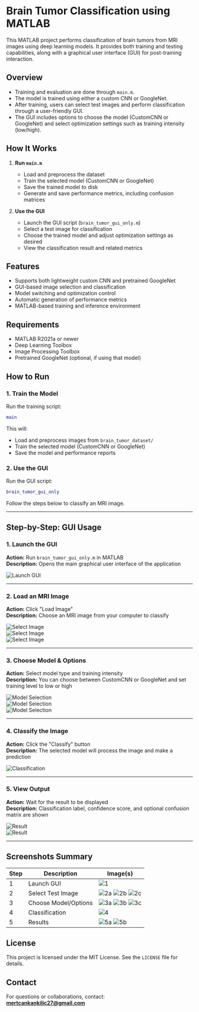 # Brain Tumor Classification using MATLAB

This MATLAB project performs classification of brain tumors from MRI images using deep learning models. It provides both training and testing capabilities, along with a graphical user interface (GUI) for post-training interaction.

## Overview

- Training and evaluation are done through `main.m`.
- The model is trained using either a custom CNN or GoogleNet.
- After training, users can select test images and perform classification through a user-friendly GUI.
- The GUI includes options to choose the model (CustomCNN or GoogleNet) and select optimization settings such as training intensity (low/high).

## How It Works

1. **Run `main.m`**
   - Load and preprocess the dataset
   - Train the selected model (CustomCNN or GoogleNet)
   - Save the trained model to disk
   - Generate and save performance metrics, including confusion matrices

2. **Use the GUI**
   - Launch the GUI script (`brain_tumor_gui_only.m`)
   - Select a test image for classification
   - Choose the trained model and adjust optimization settings as desired
   - View the classification result and related metrics

## Features

- Supports both lightweight custom CNN and pretrained GoogleNet
- GUI-based image selection and classification
- Model switching and optimization control
- Automatic generation of performance metrics
- MATLAB-based training and inference environment

## Requirements

- MATLAB R2021a or newer
- Deep Learning Toolbox
- Image Processing Toolbox
- Pretrained GoogleNet (optional, if using that model)

## How to Run

### 1. Train the Model
Run the training script:

```matlab
main
```

This will:
- Load and preprocess images from `brain_tumor_dataset/`
- Train the selected model (CustomCNN or GoogleNet)
- Save the model and performance reports

### 2. Use the GUI

Run the GUI script:

```matlab
brain_tumor_gui_only
```

Follow the steps below to classify an MRI image.

---

## Step-by-Step: GUI Usage

### 1. Launch the GUI  
**Action:** Run `brain_tumor_gui_only.m` in MATLAB  
**Description:** Opens the main graphical user interface of the application  

![Launch GUI](photos/10.png)

---

### 2. Load an MRI Image  
**Action:** Click "Load Image"  
**Description:** Choose an MRI image from your computer to classify  

![Select Image](photos/14.png)  
![Select Image](photos/15.png)  
![Select Image](photos/16.png)

---

### 3. Choose Model & Options  
**Action:** Select model type and training intensity  
**Description:** You can choose between CustomCNN or GoogleNet and set training level to low or high  

![Model Selection](photos/11.png)  
![Model Selection](photos/12.png)  
![Model Selection](photos/13.png)

---

### 4. Classify the Image  
**Action:** Click the "Classify" button  
**Description:** The selected model will process the image and make a prediction  

![Classification](photos/20.png)

---

### 5. View Output  
**Action:** Wait for the result to be displayed  
**Description:** Classification label, confidence score, and optional confusion matrix are shown  

![Result](photos/17.png)  
![Result](photos/8.png)


---
## Screenshots Summary

| Step | Description           | Image(s)                                                        |
|------|-----------------------|------------------------------------------------------------------|
| 1    | Launch GUI            | ![1](photos/10.png)                                              |
| 2    | Select Test Image     | ![2a](photos/14.png) ![2b](photos/15.png) ![2c](photos/16.png)   |
| 3    | Choose Model/Options  | ![3a](photos/11.png) ![3b](photos/12.png) ![3c](photos/13.png)   |
| 4    | Classification        | ![4](photos/20.png)                                              |
| 5    | Results               | ![5a](photos/17.png) ![5b](photos/8.png)                         |

## License

This project is licensed under the MIT License. See the `LICENSE` file for details.

## Contact

For questions or collaborations, contact:  
**mertcankankilic27@gmail.com**
